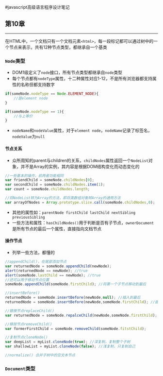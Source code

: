 #javascript高级语言程序设计笔记

## 第10章 
---
在HTML中，一个文档只有一个文档元素`<html>`，每一段标记都可以通过树中的一个节点来表示，共有12种节点类型，都继承自一个基类
### `Node`类型
* DOM1级定义了`node`接口，所有节点类型都继承自`node`类型
* 每个节点都有`nodeType`属性，十二种属性对应1-12，不是所有浏览器都支持属性的名称但都支持数字
```javascript
if(someNode.nodeType == Node.ELEMENT_NODE){
	//是element node
}

if(someNode.nodeType == 1){
	//与上等价
}
```
* `nodeName`和`nodeValue`属性，对于`element node`，`nodeName`记录了标签名，`nodeValue`为`null`

#### 节点关系
* 众所周知的parent与children的关系，`childNodes`属性返回一个`NodeList`对象，并不是Array的实例，其内容是根据DOM结构变化而动态变化的
```javascript
//一些基本的操作，前两者功能相同
var friendChild = someNode.childNodes[0];
var secondChild = someNode.childNodes.item(1);
var count = someNode.childNodes.length;

//将NodeList转为Array的方法，即将类数组对象转Array的通用方法
var arrayOfNodes = Array.prototype.slice.call(someNode.childNodes,0);
```
* 其他的属性如：`parentNode firstChild lastChild nextSibling previousSibling`
* 一些方法和属性：`hasChildNodes()`用于判断是否有子节点，`ownerDocument`是所有节点的最后一个属性，直接指向文档节点

#### 操作节点
* 列举一些方法，都懂的
```javascript
//appendChild()，在尾部添加节点
var returnedNode = someNode.appendChild(newNode);
alert(returnedNode == newNode); //true
alert(someNode.lastChild == newNode); //true
//还可以用于移动节点位置
someNode.appendChild(someNode.firstChild); //将第一个子节点移动到最后

//insertBefore()
returnedNode = someNode.insertBefore(newNode,null); //插入到最后
returnedNode = someNode.insertBefore(newNode,someNode.firstChild); //插入到最前面

//替换节点replaceChild()
var returnedNode = someNode.repalceChild(newNode,someNode.firstChild);

//移除节点removeChild()
var formerFirstChild = someNode.removeChild(someNode.fitstChild);

//复制节点cloneNode()
var deepList = myList.cloneNode(true); //深复制，复制整个子树
var shallowList = myList.cloneNode(false); //浅复制，只复制自己

//normalize() 合并子树中的空文本节点

```

### `Document`类型
